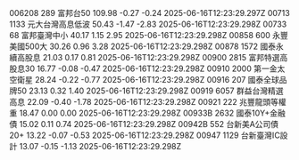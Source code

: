 006208	289	富邦台50	109.98	-0.27	-0.24	2025-06-16T12:23:29.297Z
00713	1133	元大台灣高息低波	50.43	-1.47	-2.83	2025-06-16T12:23:29.298Z
00733	68	富邦臺灣中小	40.17	1.15	2.95	2025-06-16T12:23:29.298Z
00858	600	永豐美國500大	30.26	0.96	3.28	2025-06-16T12:23:29.298Z
00878	1572	國泰永續高股息	21.03	0.17	0.81	2025-06-16T12:23:29.298Z
00900	2815	富邦特選高股息30	16.77	-0.08	-0.47	2025-06-16T12:23:29.298Z
00910	2000	第一金太空衛星	28.24	-0.22	-0.77	2025-06-16T12:23:29.298Z
00916	207	國泰全球品牌50	23.13	0.32	1.40	2025-06-16T12:23:29.298Z
00919	6057	群益台灣精選高息	22.09	-0.40	-1.78	2025-06-16T12:23:29.298Z
00921	222	兆豐龍頭等權重	18.47	0.00	0.00	2025-06-16T12:23:29.298Z
00933B	2632	國泰10Y+金融債	15.02	0.11	0.74	2025-06-16T12:23:29.298Z
00942B	552	台新美A公司債20+	13.22	-0.07	-0.53	2025-06-16T12:23:29.298Z
00947	1129	台新臺灣IC設計	13.07	-0.15	-1.13	2025-06-16T12:23:29.298Z